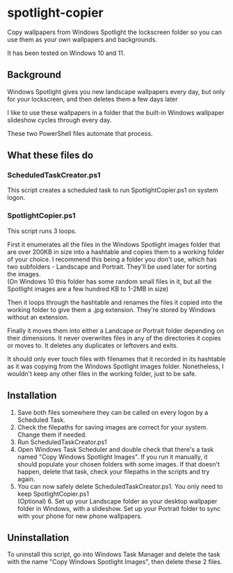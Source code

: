 # spotlight-copier

Copy wallpapers from Windows Spotlight the lockscreen folder so you can use them as your own wallpapers and backgrounds.

It has been tested on Windows 10 and 11.

## Background

Windows Spotlight gives you new landscape wallpapers every day, but only for your lockscreen, and then deletes them a few days later

I like to use these wallpapers in a folder that the built-in Windows wallpaper slideshow cycles through every day.

These two PowerShell files automate that process.

## What these files do

### ScheduledTaskCreator.ps1

This script creates a scheduled task to run SpotlightCopier.ps1 on system logon.

### SpotlightCopier.ps1

This script runs 3 loops.

First it enumerates all the files in the Windows Spotlight images folder that are over 200KB in size into a hashtable and copies them to a working folder of your choice. I recommend this being a folder you don't use, which has two subfolders - Landscape and Portrait. They'll be used later for sorting the images.\
(On Windows 10 this folder has some random small files in it, but all the Spotlight images are a few hundred KB to 1-2MB in size)

Then it loops through the hashtable and renames the files it copied into the working folder to give them a .jpg extension. They're stored by Windows without an extension.

Finally it moves them into either a Landcape or Portrait folder depending on their dimensions. It never overwrites files in any of the directories it copies or moves to.
It deletes any duplicates or leftovers and exits.

It should only ever touch files with filenames that it recorded in its hashtable as it was copying from the Windows Spotlight images folder. Nonetheless, I wouldn't keep any other files in the working folder, just to be safe.

## Installation

1. Save both files somewhere they can be called on every logon by a Scheduled Task.
2. Check the filepaths for saving images are correct for your system. Change them if needed.
3. Run ScheduledTaskCreator.ps1
4. Open Windows Task Scheduler and double check that there's a task named "Copy Windows Spotlight Images". If you run it manually, it should populate your chosen folders with some images. If that doesn't happen, delete that task, check your filepaths in the scripts and try again.
5. You can now safely delete ScheduledTaskCreator.ps1. You only need to keep SpotlightCopier.ps1 \
   (Optional) 6. Set up your Landscape folder as your desktop wallpaper folder in Windows, with a slideshow. Set up your Portrait folder to sync with your phone for new phone wallpapers.

## Uninstallation

To uninstall this script, go into Windows Task Manager and delete the task with the name "Copy Windows Spotlight Images", then delete these 2 files.

